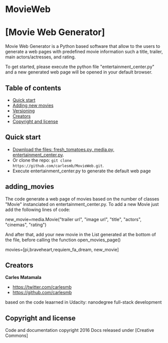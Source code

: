 # MovieWeb
# [Movie Web Generator]


Movie Web Generator is a Python based software that allow to the users to generate a web pages with predefined movie information such a title, trailer, main actors/actresses, and rating.

To get started, please execute the python file "entertainment_center.py" and a new generated web page will be opened in your default browser.

## Table of contents

* [Quick start](#quick-start)
* [Adding new movies](#adding_movies)
* [Versioning](#versioning)
* [Creators](#creators)
* [Copyright and license](#copyright-and-license)


## Quick start

* [Download the files: fresh_tomatoes.py, media.py, entertainment_center.py](https://github.com/carlesmb/MovieWeb.zip).
* Or clone the repo: `git clone https://github.com/carlesmb/MovieWeb.git`.
* Execute entertainment_center.py to generate the default web page

## adding_movies

The code generate a web page of movies based on the number of classes "Movie" instanciated on entertainment_center.py. To add a new Movie just add the following lines of code:

new_movie=media.Movie("trailer url", 
	"image url",
	 "title", "actors", "cinemas", 
	 "rating")

And after that, add your new movie in the List generated at the bottom of the file, before calling the function open_movies_page()

movies=[pi,braveheart,requiem_fa_dream, new_movie]


## Creators

**Carles Matamala**

* <https://twitter.com/carlesmb>
* <https://github.com/carlesmb>

based on the code leaarned in Udacity: nanodegree full-stack development

## Copyright and license

Code and documentation copyright 2016 Docs released under [Creative Commons]

